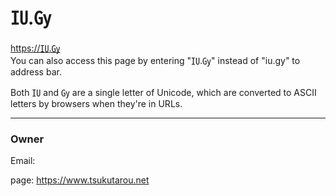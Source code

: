 # ㍺.㏉

<a href="https://㍺.㏉">https://㍺.㏉</a>  
You can also access this page by entering "㍺.㏉" instead of "iu.gy" to address bar.

Both ㍺ and ㏉ are a single letter of Unicode, which are converted to ASCII letters by browsers when they're in URLs.

***

### Owner

Email: 

page: <a href="https://www.tsukutarou.net">https://www.tsukutarou.net</a>
